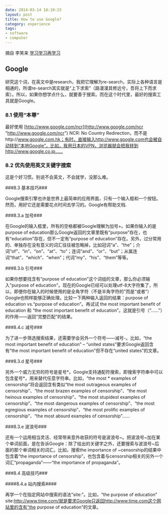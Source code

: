 ```yaml
---
date: 2014-03-14 18:10:23  
layout: post
title: How to use Google?
category: experience
tags:
- software
- computer
---
```



摘自 李笑来 [学习学习再学习](http://xiaolai.github.io/alpha/on-learning/) 

## Google  ##

研究这个词，在英文中是research，我把它理解为re-search，实际上各种语言是相通的，所谓re-search其实就是“上下求索”（路漫漫其修远兮，吾将上下而求索）。所以，如果你想学点什么，就要善于搜索。而在这个时代里，最好的搜索工具就是Google。
 
### 8.1 使用“本尊” ###

最好使用 [http://www.google.com/ncr](http://www.google.com/ncr "http://www.google.com/ncr") NCR: No Country Redirection，而不是http://www.google.com.hk；有时，直接输入http://www.google.com也会被自动转到“本地Google”，比如，我用日本的VPN，浏览器就会把我转到http://www.google.co.jp……
 
### 8.2 优先使用英文关键字搜索 ###

这是个好习惯。别说不会英文，不会就学，没那么难。
 
###8.3 基本技巧###

Google搜索引擎也许是世界上最简单的应用界面，只有一个输入框和一个按钮。然而，用好它还是需要花点时间去学习的。Google有帮助文档.
 
###8.3.a 加号###

在Google的输入框里，所有的空格都被Google理解为加号+。如果你输入的是 purpose of education那么Google返回的文章里既有“purpose”存在，也有“education”存在，但不一定有“purpose of education”存在。另外，过分常用的、单独存在没有意义的词汇往往被忽略掉，比如冠词“a”、“the”；介词“of”、“in”、“on”、“at”、“to”；连词“and”、“or”、“but”；从属连词“that”、“which”、“when”；代词“my”、“his”、“them”等等。
 
###8.3.b 引号###

如果你想要找含有“purpose of education”这个词组的文章，那么你必须输入"purpose of education"。现在的Google已经可以处理utf-8大字符集了，所以，即便你在输入的时候使用的是全角字符（不是半角字符的"而是“或者”）Google也照样能够正确处理。比较一下两种输入返回的结果：purpose of education vs.“purpose of education”。再试试 the most important benefit of education 和 “the most important benefit of education”。这就是引号（“……”）的作用——返回“完整匹配”的结果。
 
###8.4.c 减号###

为了进一步筛选搜索结果，还需要学会另外一个符号——减号-。比如，“the most important benefit of education” – “united states”要求Google返回含有“the most important benefit of education”但不存在“united states”的文章。
 
###8.3.d 星号###

另外一个威力无穷的符号是星号*。Google支持通配符搜索，即搜索字符串中可以包含星号*，用来替代任意字符串。比如，“the most * examples of censorship”将会返回含有类似“the most outrageous examples of censorship”、“the most brazen examples of censorship”、“the most heinous examples of censorship”、“the most stupidest examples of censorship”、“the most dangerous examples of censorship”、“the most egregious examples of censorship”、“the most prolific examples of censorship”、“the most absurd examples of censorship”……
 
###8.3.e 波浪号###

还有一个运用相当灵活、经常带来意外收获的符号是波浪号~。把波浪号~加在某个单词前面，是在告诉Google：除了给出的关键字之外，还要搜索与波浪号~后面的那个单词相关的词汇。比如，搜索the importance of ~censorship的结果中包含着“the importance of censorship”，也包含着与censorship相关的另外一个词汇“propaganda”——“the importance of propaganda”。
 
###8.4 高级技巧###

####8.4.a 站内搜索####

再学一个在指定网站中搜索的语法“site:”。比如，“the purpose of education” site:http://www.time.com/就是要求Google只返回http://www.time.com这个网站里的含有“the purpose of education”的文章。

 